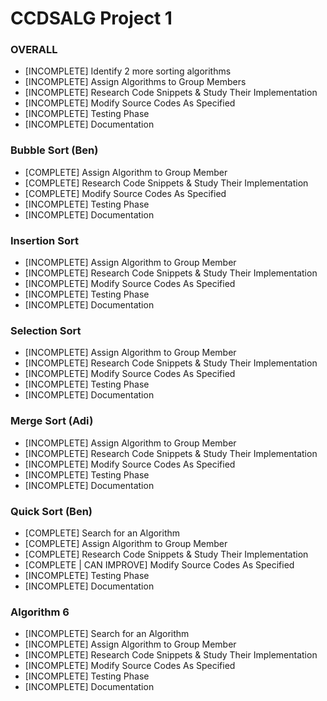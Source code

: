 # CCDSALG Project 1

### OVERALL
- [INCOMPLETE] Identify 2 more sorting algorithms
- [INCOMPLETE] Assign Algorithms to Group Members
- [INCOMPLETE] Research Code Snippets & Study Their Implementation
- [INCOMPLETE] Modify Source Codes As Specified
- [INCOMPLETE] Testing Phase
- [INCOMPLETE] Documentation

### Bubble Sort (Ben)
- [COMPLETE] Assign Algorithm to Group Member
- [COMPLETE] Research Code Snippets & Study Their Implementation
- [COMPLETE] Modify Source Codes As Specified
- [INCOMPLETE] Testing Phase
- [INCOMPLETE] Documentation

### Insertion Sort
- [INCOMPLETE] Assign Algorithm to Group Member
- [INCOMPLETE] Research Code Snippets & Study Their Implementation
- [INCOMPLETE] Modify Source Codes As Specified
- [INCOMPLETE] Testing Phase
- [INCOMPLETE] Documentation

### Selection Sort
- [INCOMPLETE] Assign Algorithm to Group Member
- [INCOMPLETE] Research Code Snippets & Study Their Implementation
- [INCOMPLETE] Modify Source Codes As Specified
- [INCOMPLETE] Testing Phase
- [INCOMPLETE] Documentation

### Merge Sort (Adi)
- [INCOMPLETE] Assign Algorithm to Group Member
- [INCOMPLETE] Research Code Snippets & Study Their Implementation
- [INCOMPLETE] Modify Source Codes As Specified
- [INCOMPLETE] Testing Phase
- [INCOMPLETE] Documentation

### Quick Sort (Ben)
- [COMPLETE] Search for an Algorithm
- [COMPLETE] Assign Algorithm to Group Member
- [COMPLETE] Research Code Snippets & Study Their Implementation
- [COMPLETE | CAN IMPROVE] Modify Source Codes As Specified
- [INCOMPLETE] Testing Phase
- [INCOMPLETE] Documentation

### Algorithm 6
- [INCOMPLETE] Search for an Algorithm
- [INCOMPLETE] Assign Algorithm to Group Member
- [INCOMPLETE] Research Code Snippets & Study Their Implementation
- [INCOMPLETE] Modify Source Codes As Specified
- [INCOMPLETE] Testing Phase
- [INCOMPLETE] Documentation
